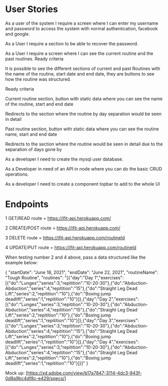 # User Stories 

As a user of the system I require a screen where I can enter my username and password to access the system with normal authentication, facebook and google.

As a User I require a section to be able to recover the password.

As a User I require a screen where I can see the current routine and the past routines.
Ready criteria

It is possible to see the different sections of current and past Routines with the name of the routine, start date and end date, they are buttons to see how the routine was structured.

Ready criteria

Current routine section, button with static data where you can see the name of the routine, start and end date

Redirects to the section where the routine by day separation would be seen in detail

Past routine section, button with static data where you can see the routine name, start and end date

Redirects to the section where the routine would be seen in detail due to the separation of days gone by

As a developer I need to create the mysql user database.

As a Developer in need of an API in node where you can do the basic CRUD operations.

As a developer I need to create a component topbar to add to the whole UI


# Endpoints

1 GET/READ route =  https://ifit-api.herokuapp.com/  

2 CREATE/POST route = https://ifit-api.herokuapp.com/

3 DELETE route = https://ifit-api.herokuapp.com/routineId

4 UPDATE/PUT route = https://ifit-api.herokuapp.com/routineId


When testing number 2 and 4 above, pass a data structured like the example below:

{
"startDate": "June 18, 2021",
"endDate": "June 22, 2021",
"routineName": "Tough Routine",
"routines": "[{\"day\":\"Day 1\",\"exercises\":[{\"do\":\"Lunges\",\"series\":3,\"repitition\":\"10-20-30\"},{\"do\":\"Abduction-Abduction\",\"series\":4,\"repitition\":\"15\"},{\"do\":\"Straight Leg Dead Lift\",\"series\":2,\"repitition\":\"10\"},{\"do\":\"Boxing jump deadlift\",\"series\":1,\"repitition\":\"10\"}]},{\"day\":\"Day 2\",\"exercises\":[{\"do\":\"Lunges\",\"series\":3,\"repitition\":\"10-20-30\"},{\"do\":\"Abduction-Abduction\",\"series\":4,\"repitition\":\"15\"},{\"do\":\"Straight Leg Dead Lift\",\"series\":2,\"repitition\":\"10\"},{\"do\":\"Boxing jump deadlift\",\"series\":1,\"repitition\":\"10\"}]},{\"day\":\"Day 3\",\"exercises\":[{\"do\":\"Lunges\",\"series\":3,\"repitition\":\"10-20-30\"},{\"do\":\"Abduction-Abduction\",\"series\":4,\"repitition\":\"15\"},{\"do\":\"Straight Leg Dead Lift\",\"series\":2,\"repitition\":\"10\"},{\"do\":\"Boxing jump deadlift\",\"series\":1,\"repitition\":\"10\"}]},{\"day\":\"Day 4\",\"exercises\":[{\"do\":\"Lunges\",\"series\":3,\"repitition\":\"10-20-30\"},{\"do\":\"Abduction-Abduction\",\"series\":4,\"repitition\":\"15\"},{\"do\":\"Straight Leg Dead Lift\",\"series\":2,\"repitition\":\"10\"},{\"do\":\"Boxing jump deadlift\",\"series\":1,\"repitition\":\"10\"}]}]"
}


Mock up: [https://xd.adobe.com/view/b17a7847-3114-4dc3-843f-0d8a9bc4df8c-e429/specs/]
